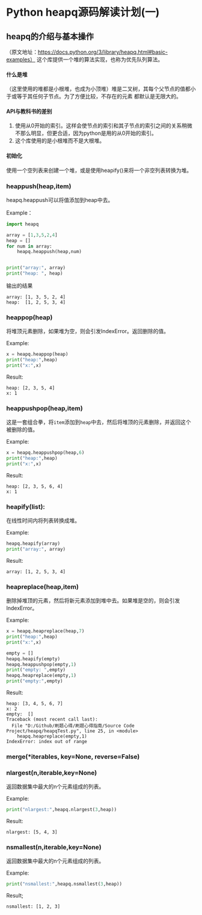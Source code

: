 # Python heapq源码解读计划(一)


## heapq的介绍与基本操作
（原文地址：https://docs.python.org/3/library/heapq.html#basic-examples）
这个库提供一个堆的算法实现，也称为优先队列算法。

#### 什么是堆
（这里使用的堆都是小根堆，也成为小顶堆）堆是二叉树，其每个父节点的值都小于或等于其任何子节点。为了方便比较，不存在的元素
都默认是无限大的。

#### API与教科书的差别

1. 使用从0开始的索引。这样会使节点的索引和其子节点的索引之间的关系稍微不那么明显，但更合适，因为python是用的从0开始的索引。
2. 这个库使用的是小根堆而不是大根堆。

#### 初始化
使用一个空列表来创建一个堆，或是使用heapify()来将一个非空列表转换为堆。

### heappush(heap,item)
heapq.heappush可以将值添加到heap中去。

Example：
```python
import heapq

array = [1,3,5,2,4]
heap = []
for num in array:
    heapq.heappush(heap,num)


print("array:", array)
print("heap: ", heap)
```

输出的结果
```
array: [1, 3, 5, 2, 4]
heap:  [1, 2, 5, 3, 4]
```

### heappop(heap)
将堆顶元素删除，如果堆为空，则会引发IndexError。返回删除的值。

Example:
```python
x = heapq.heappop(heap)
print("heap:",heap)
print("x:",x)
```
Result:
```
heap: [2, 3, 5, 4]
x: 1
```
### heappushpop(heap,item)

这是一套组合拳，将`item`添加到`heap`中去，然后将堆顶的元素删除，并返回这个被删除的值。

Example:
```python
x = heapq.heappushpop(heap,6)
print("heap:",heap)
print("x:",x)
```

Result:
```
heap: [2, 3, 5, 6, 4]
x: 1
```

### heapify(list):
在线性时间内将列表转换成堆。

Example:
```python
heapq.heapify(array)
print("array:", array)
```
Result:
```
array: [1, 2, 5, 3, 4]
```

### heapreplace(heap,item)

删除掉堆顶的元素，然后将新元素添加到堆中去。如果堆是空的，则会引发IndexError。

Example:
```python
x = heapq.heapreplace(heap,7)
print("heap:",heap)
print("x:",x)

empty = []
heapq.heapify(empty)
heapq.heappushpop(empty,1)
print("empty: ",empty)
heapq.heapreplace(empty,1)
print("empty:",empty)
```

Result:
```
heap: [3, 4, 5, 6, 7]
x: 2
empty:  []
Traceback (most recent call last):
  File "D:/Github/刷题心得/刷题心得指南/Source Code Project/heapq/heapqTest.py", line 25, in <module>
    heapq.heapreplace(empty,1)
IndexError: index out of range
```

### merge(*iterables, key=None, reverse=False)


### nlargest(n,iterable,key=None)
返回数据集中最大的n个元素组成的列表。

Example:
```python
print("nlargest:",heapq.nlargest(3,heap))
```

Result:
```
nlargest: [5, 4, 3]
```


### nsmallest(n,iterable,key=None)
返回数据集中最大的n个元素组成的列表。

Example:
```python
print("nsmallest:",heapq.nsmallest(3,heap))
```

Result;
```
nsmallest: [1, 2, 3]
```